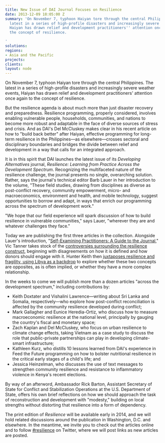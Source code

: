 ```yaml
---
title: New Issue of DAI Journal Focuses on Resilience
date: 2013-12-09 18:05:00 Z
summary: 'On November 7, typhoon Haiyan tore through the central Philippines. The
  latest in a series of high-profile disasters and increasingly severe weather events,
  Haiyan has drawn relief and development practitioners'' attention once again to
  the concept of resilience.

'
solutions: 
regions:
- Asia and the Pacific
projects: 
clients: 
layout: node
---
```


On November 7, typhoon Haiyan tore through the central Philippines. The latest in a series of high-profile disasters and increasingly severe weather events, Haiyan has drawn relief and development practitioners' attention once again to the concept of resilience.

But the resilience agenda is about much more than just disaster recovery and preparedness. Resilience programming, properly considered, involves enabling vulnerable people, households, communities, and nations to become more robust and adaptable in the face of diverse sources of stress and crisis. And as DAI's Del McCluskey makes clear in his recent article on how to "build back better" after Haiyan, effective programming for long-term resilience in the Philippines—as elsewhere—crosses sectoral and disciplinary boundaries and bridges the divide between relief and development in a way that calls for an integrated approach.

It is in this spirit that DAI launches the latest issue of its _Developing Alternatives_ journal, _Resilience: Learning from Practice Across the Development Spectrum_. Recognizing the multifaceted nature of the resilience challenge, the journal presents no single, overarching solution. Rather, says the journal's technical editor Barb Lauer in her introduction to the volume, "These field studies, drawing from disciplines as diverse as post-conflict recovery, community empowerment, micro- and macroeconomics, environment and health, and mobile technology, suggest opportunities to borrow and adapt, in ways that enrich our programming across the spectrum of development work."

"We hope that our field experience will spark discussion of how to build resilience in vulnerable communities," says Lauer, "wherever they are and whatever challenges they face."

Today we are publishing the first three articles in the collection. Alongside Lauer's introduction, "[Self-Examining Practitioners: A Guide to the Journal][2]," Vic Tanner takes stock of the [controversies surrounding the resilience construct][3], beginning with disagreements on how it is defined and how donors should engage with it. Hunter Keith then [juxtaposes resilience and fragility, using Libya as a backdrop][4] to explore whether these two concepts are opposites, as is often implied, or whether they have a more complex relationship.

In the weeks to come we will publish more than a dozen articles "across the development spectrum," including contributions by:

* Keith Doxtater and Vishalini Lawrence—writing about Sri Lanka and Somalia, respectively—who explore how post-conflict reconciliation is affected by the community resilience developed during conflict;
* Mark Gallagher and Eunice Heredia-Ortiz, who discuss how to measure macroeconomic resilience at the national level, principally by gauging the country's fiscal and monetary space;
* Zach Kaplan and Del McCluskey, who focus on urban resilience to climate change effects, taking Vietnam as a case study to discuss the role that public-private partnerships can play in developing climate-smart infrastructure;
* Kathleen Kurz, who distills 10 lessons learned from DAI's experience in Feed the Future programming on how to bolster nutritional resilience in the critical early stages of a child's life; and
* Jessica Heinzelman, who discusses the use of text messages to strengthen community resilience and resistance to inflammatory violence in Kenya's recent elections.

By way of an afterword, Ambassador Rick Barton, Assistant Secretary of State for Conflict and Stabilization Operations at the U.S. Department of State, offers his own brief reflections on how we should approach the task of reconstruction and development with "modesty," building on local strengths without distorting that resilience into a form of dependency.

The print edition of _Resilience_ will be available early in 2014, and we will hold related discussions around the publication in Washington, D.C. and elsewhere. In the meantime, we invite you to check out the articles online and to follow [#resilience][5] on Twitter, where we will post links as new articles are posted.

[2]: http://dai-global-developments.com/articles/self-examining-practitioners.html?utm_source=daidotcom
[3]: http://dai-global-developments.com/articles/resilience-development-fad-concept-with-staying-power.html?utm_source=daidotcom
[4]: http://dai-global-developments.com/articles/fragility-resilience-and-libya-after-the-revolution.html?utm_source=daidotcom
[5]: https://twitter.com/search?src=typd&q=%23resilience
